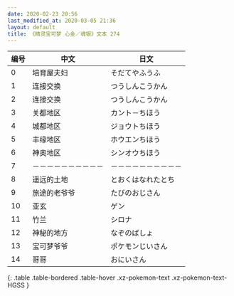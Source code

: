 ```yaml
---
date: 2020-02-23 20:56
last_modified_at: 2020-03-05 21:36
layout: default
title: 《精灵宝可梦 心金／魂银》文本 274
---
```

| 编号 | 中文 | 日文 |
| ---- | ---- | ---- |
| 0 | 培育屋夫妇 | そだてやふうふ |
| 1 | 连接交换 | つうしんこうかん |
| 2 | 连接交换 | つうしんこうかん |
| 3 | 关都地区 | カント－ちほう |
| 4 | 城都地区 | ジョウトちほう |
| 5 | 丰缘地区 | ホウエンちほう |
| 6 | 神奥地区 | シンオウちほう |
| 7 | －－－－－－－－－－ | －－－－－－－－－－ |
| 8 | 遥远的土地 | とおくはなれたとち |
| 9 | 旅途的老爷爷 | たびのおじさん |
| 10 | 亚玄 | ゲン |
| 11 | 竹兰 | シロナ |
| 12 | 神秘的地方 | なぞのばしょ |
| 13 | 宝可梦爷爷 | ポケモンじいさん |
| 14 | 哥哥 | おにいさん |
{: .table .table-bordered .table-hover .xz-pokemon-text .xz-pokemon-text-HGSS }